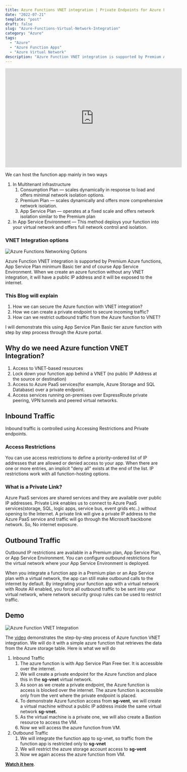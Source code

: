 ```yaml
---
title: Azure Functions VNET integration | Private Endpoints for Azure Functions
date: "2022-07-21"
template: "post"
draft: false
slug: "Azure-Functions-Virtual-Network-Integration"
category: "Azure"
tags:
  - "Azure"
  - "Azure Function Apps"
  - "Azure Virtual Network"
description: "Azure Function VNET integration is supported by Premium Azure functions, App Service Plan minimum Basic tier and of course App Service Environment. When we create an azure function without any VNET integration, it will have a public IP address and it will be exposed to the internet. This Blog will explain how we can secure the Azure function with VNET integration? How we can create a private endpoint to secure incoming traffic? How can we restrict outbound traffic from the Azure function to VNET?"
---
```


<iframe width="560" height="315" src="https://www.youtube.com/embed/hvHloEGqI-A" title="YouTube video player" frameborder="0" allow="accelerometer; autoplay; clipboard-write; encrypted-media; gyroscope; picture-in-picture" allowfullscreen></iframe>

We can host the function app mainly in two ways

1. In Multitenant infrastructure
    1. Consumption Plan — scales dynamically in response to load and offers minimal network isolation options.
    2. Premium Plan — scales dynamically and offers more comprehensive network isolation.
    3. App Service Plan — operates at a fixed scale and offers network isolation similar to the Premium plan
2. In App Service Environment — This method deploys your function into your virtual network and offers full network control and isolation.

### VNET Integration options

![Azure Functions Networking Options](/media/networking-options.png)

Azure Function VNET integration is supported by Premium Azure functions, App Service Plan minimum Basic tier and of course App Service Environment. When we create an azure function without any VNET integration, it will have a public IP address and it will be exposed to the internet. 

### This Blog will explain

1. How we can secure the Azure function with VNET integration?
2. How we can create a private endpoint to secure incoming traffic?
3. How can we restrict outbound traffic from the Azure function to VNET?

I will demonstrate this using App Service Plan Basic tier azure function with step by step process through the Azure portal.

## Why do we need Azure function VNET Integration?

1. Access to VNET-based resources
2. Lock down your function app behind a VNET (no public IP Address at the source or destination)
3. Access to Azure PaaS services(for example, Azure Storage and SQL Database) over a private endpoint.
4. Access services running on-premises over ExpressRoute private peering, VPN tunnels and peered virtual networks.

## Inbound Traffic
Inbound traffic is controlled using Accessing Restrictions and Private endpoints.
### Access Restrictions
You can use access restrictions to define a priority-ordered list of IP addresses that are allowed or denied access to your app. When there are one or more entries, an implicit "deny all" exists at the end of the list. IP restrictions work with all function-hosting options. 
### What is a Private Link?
Azure PaaS services are shared services and they are available over public IP addresses. Private Link enables us to connect to Azure PaaS services(storage, SQL, logic apps, service bus, event grids etc..) without opening to the Internet. A private link will give a private IP address to the Azure PaaS service and traffic will go through the Microsoft backbone network. So, No internet exposure.

## Outbound Traffic

Outbound IP restrictions are available in a Premium plan, App Service Plan, or App Service Environment. You can configure outbound restrictions for the virtual network where your App Service Environment is deployed.

When you integrate a function app in a Premium plan or an App Service plan with a virtual network, the app can still make outbound calls to the internet by default. By integrating your function app with a virtual network with Route All enabled, you force all outbound traffic to be sent into your virtual network, where network security group rules can be used to restrict traffic.

## Demo

![Azure Function VNET Integration](/media/Architecture.png)

The <a href="https://youtu.be/hvHloEGqI-A" target="_blank">video</a> demonstrates the step-by-step process of Azure function VNET integration.  We will do it with a simple azure function that retrieves the data from the Azure storage table. Here is what we will do

1. Inbound Traffic
    1. The azure function is with App Service Plan Free tier. It is accessible over the internet.
    2. We will create a private endpoint for the Azure function and place this in the **sg-vnet** virtual network. 
    3. As soon as we create a private endpoint, the Azure function is access is blocked over the internet. The azure function is accessible only from the vent where the private endpoint is placed.
    4. To demonstrate Azure function access from **sg-vent**, we will create a virtual machine without a public IP address inside the same virtual network **sg-vnet.**
    5. As the virtual machine is a private one, we will also create a Bastion resource to access the VM.
    6. Now we will access the azure function from VM.
2. Outbound Traffic
    1. We will integrate the function app to sg-vnet, so traffic from the function app is restricted only to **sg-vnet**
    2. We will restrict the azure storage account access to **sg-vent**
    3. Now we again access the azure function from VM.
    


<a href="https://youtu.be/hvHloEGqI-A" target="_blank">**Watch it here**</a>.
    
